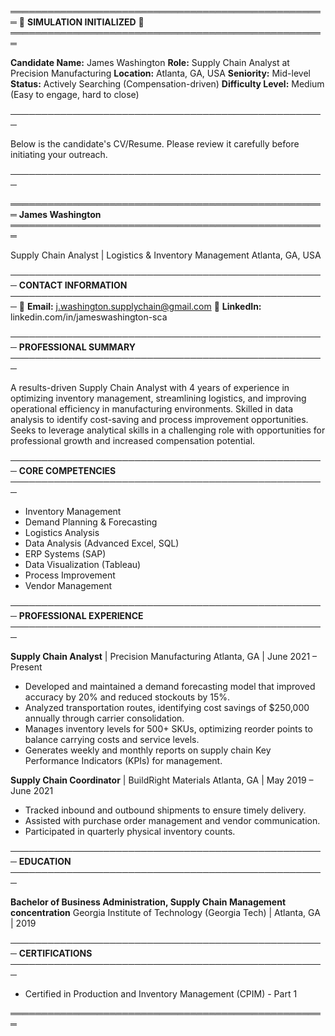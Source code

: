 ═══════════════════════════════════════════════════
          🎯 **SIMULATION INITIALIZED** 🎯
═══════════════════════════════════════════════════

**Candidate Name:** James Washington
**Role:** Supply Chain Analyst at Precision Manufacturing
**Location:** Atlanta, GA, USA
**Seniority:** Mid-level
**Status:** Actively Searching (Compensation-driven)
**Difficulty Level:** Medium (Easy to engage, hard to close)

───────────────────────────────────────────────────

Below is the candidate's CV/Resume. Please review it carefully before initiating your outreach.

───────────────────────────────────────────────────

═══════════════════════════════════════════════════
                    **James Washington**
═══════════════════════════════════════════════════

Supply Chain Analyst | Logistics & Inventory Management
Atlanta, GA, USA

───────────────────────────────────────────────────
**CONTACT INFORMATION**
───────────────────────────────────────────────────
📧 **Email:** j.washington.supplychain@gmail.com
🔗 **LinkedIn:** linkedin.com/in/jameswashington-sca

───────────────────────────────────────────────────
**PROFESSIONAL SUMMARY**
───────────────────────────────────────────────────

A results-driven Supply Chain Analyst with 4 years of experience in optimizing inventory management, streamlining logistics, and improving operational efficiency in manufacturing environments. Skilled in data analysis to identify cost-saving and process improvement opportunities. Seeks to leverage analytical skills in a challenging role with opportunities for professional growth and increased compensation potential.

───────────────────────────────────────────────────
**CORE COMPETENCIES**
───────────────────────────────────────────────────

-   Inventory Management
-   Demand Planning & Forecasting
-   Logistics Analysis
-   Data Analysis (Advanced Excel, SQL)
-   ERP Systems (SAP)
-   Data Visualization (Tableau)
-   Process Improvement
-   Vendor Management

───────────────────────────────────────────────────
**PROFESSIONAL EXPERIENCE**
───────────────────────────────────────────────────

**Supply Chain Analyst** | Precision Manufacturing
Atlanta, GA | June 2021 – Present

-   Developed and maintained a demand forecasting model that improved accuracy by 20% and reduced stockouts by 15%.
-   Analyzed transportation routes, identifying cost savings of $250,000 annually through carrier consolidation.
-   Manages inventory levels for 500+ SKUs, optimizing reorder points to balance carrying costs and service levels.
-   Generates weekly and monthly reports on supply chain Key Performance Indicators (KPIs) for management.

**Supply Chain Coordinator** | BuildRight Materials
Atlanta, GA | May 2019 – June 2021

-   Tracked inbound and outbound shipments to ensure timely delivery.
-   Assisted with purchase order management and vendor communication.
-   Participated in quarterly physical inventory counts.

───────────────────────────────────────────────────
**EDUCATION**
───────────────────────────────────────────────────

**Bachelor of Business Administration, Supply Chain Management concentration**
Georgia Institute of Technology (Georgia Tech) | Atlanta, GA | 2019

───────────────────────────────────────────────────
**CERTIFICATIONS**
───────────────────────────────────────────────────

-   Certified in Production and Inventory Management (CPIM) - Part 1

═══════════════════════════════════════════════════